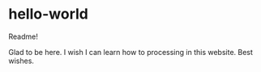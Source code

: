 # hello-world

Readme!

Glad to be here. I wish I can learn how to processing in this website. 
Best wishes. 
